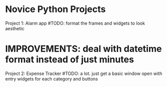 # Novice Python Projects

Project 1:
 Alarm app
  #TODO: format the frames and widgets to look aesthetic
  # IMPROVEMENTS: deal with datetime format instead of just minutes

Project 2:
 Expense Tracker
  #TODO: a lot. just get a basic window open with entry widgets for each category and buttons
  

 
 
